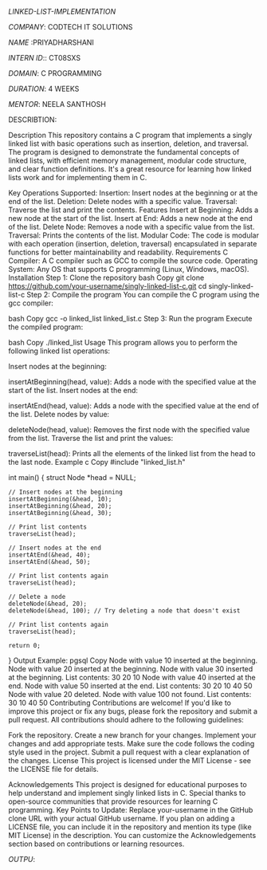 *LINKED-LIST-IMPLEMENTATION*

*COMPANY*: CODTECH IT SOLUTIONS

*NAME* :PRIYADHARSHANI

*INTERN ID*:: CT08SXS

*DOMAIN*: C PROGRAMMING

*DURATION*: 4 WEEKS

*MENTOR*: NEELA SANTHOSH

DESCRIBTION:

Description
This repository contains a C program that implements a singly linked list with basic operations such as insertion, deletion, and traversal. The program is designed to demonstrate the fundamental concepts of linked lists, with efficient memory management, modular code structure, and clear function definitions. It's a great resource for learning how linked lists work and for implementing them in C.

Key Operations Supported:
Insertion: Insert nodes at the beginning or at the end of the list.
Deletion: Delete nodes with a specific value.
Traversal: Traverse the list and print the contents.
Features
Insert at Beginning: Adds a new node at the start of the list.
Insert at End: Adds a new node at the end of the list.
Delete Node: Removes a node with a specific value from the list.
Traversal: Prints the contents of the list.
Modular Code: The code is modular with each operation (insertion, deletion, traversal) encapsulated in separate functions for better maintainability and readability.
Requirements
C Compiler: A C compiler such as GCC to compile the source code.
Operating System: Any OS that supports C programming (Linux, Windows, macOS).
Installation
Step 1: Clone the repository
bash
Copy
git clone https://github.com/your-username/singly-linked-list-c.git
cd singly-linked-list-c
Step 2: Compile the program
You can compile the C program using the gcc compiler:

bash
Copy
gcc -o linked_list linked_list.c
Step 3: Run the program
Execute the compiled program:

bash
Copy
./linked_list
Usage
This program allows you to perform the following linked list operations:

Insert nodes at the beginning:

insertAtBeginning(head, value): Adds a node with the specified value at the start of the list.
Insert nodes at the end:

insertAtEnd(head, value): Adds a node with the specified value at the end of the list.
Delete nodes by value:

deleteNode(head, value): Removes the first node with the specified value from the list.
Traverse the list and print the values:

traverseList(head): Prints all the elements of the linked list from the head to the last node.
Example
c
Copy
#include "linked_list.h"

int main() {
    struct Node *head = NULL;

    // Insert nodes at the beginning
    insertAtBeginning(&head, 10);
    insertAtBeginning(&head, 20);
    insertAtBeginning(&head, 30);

    // Print list contents
    traverseList(head);

    // Insert nodes at the end
    insertAtEnd(&head, 40);
    insertAtEnd(&head, 50);

    // Print list contents again
    traverseList(head);

    // Delete a node
    deleteNode(&head, 20);
    deleteNode(&head, 100); // Try deleting a node that doesn't exist

    // Print list contents again
    traverseList(head);

    return 0;
}
Output Example:
pgsql
Copy
Node with value 10 inserted at the beginning.
Node with value 20 inserted at the beginning.
Node with value 30 inserted at the beginning.
List contents: 30 20 10
Node with value 40 inserted at the end.
Node with value 50 inserted at the end.
List contents: 30 20 10 40 50
Node with value 20 deleted.
Node with value 100 not found.
List contents: 30 10 40 50
Contributing
Contributions are welcome! If you'd like to improve this project or fix any bugs, please fork the repository and submit a pull request. All contributions should adhere to the following guidelines:

Fork the repository.
Create a new branch for your changes.
Implement your changes and add appropriate tests.
Make sure the code follows the coding style used in the project.
Submit a pull request with a clear explanation of the changes.
License
This project is licensed under the MIT License - see the LICENSE file for details.

Acknowledgements
This project is designed for educational purposes to help understand and implement singly linked lists in C.
Special thanks to open-source communities that provide resources for learning C programming.
Key Points to Update:
Replace your-username in the GitHub clone URL with your actual GitHub username.
If you plan on adding a LICENSE file, you can include it in the repository and mention its type (like MIT License) in the description.
You can customize the Acknowledgements section based on contributions or learning resources.

*OUTPU*:
<!-- Uploading "Screenshot 2025-03-10 104054.png"... -->

